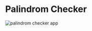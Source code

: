 # Palindrom Checker

![palindrom checker app](/DAY%205%20-%20Palindrom%20Checker/images/desktop%20preview.gif)
